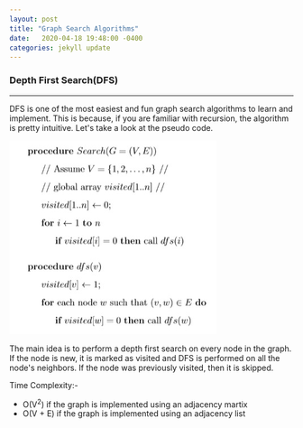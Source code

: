 ```yaml
---
layout: post
title: "Graph Search Algorithms"
date:   2020-04-18 19:48:00 -0400
categories: jekyll update
---
```

### Depth First Search(DFS)
-------
DFS is one of the most easiest and fun graph search algorithms to learn and implement. This is because, if you are familiar with recursion, the algorithm is pretty intuitive. Let's take a look at the pseudo code.

![dfs](/img/dfs.jpg)

The main idea is to perform a depth first search on every node in the graph. If the node is new, it is marked as visited and DFS is performed on all the node's neighbors. If the node was previously visited, then it is skipped.

Time Complexity:-
+ O(V<sup>2</sup>) if the graph is implemented using an adjacency martix
+ O(V + E) if the graph is implemented using an adjacency list

&nbsp;
